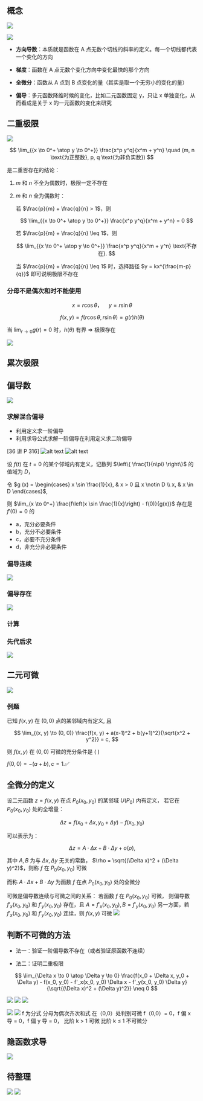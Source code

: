 ## 概念

![](./images/Pasted%20image%2020241017103104.png)

![](images/Pasted%20image%2020240927175624.png)

- **方向导数**：本质就是函数在 A 点无数个切线的斜率的定义。每一个切线都代表一个变化的方向

- **梯度**：函数在 A 点无数个变化方向中变化最快的那个方向

- **全微分**：函数从 A 点到 B 点变化的量（其实是取一个无穷小的变化的量）

- **偏导**：多元函数降维时候的变化，比如二元函数固定 y，只让 x 单独变化，从而看成是关于 x 的一元函数的变化来研究

## 二重极限

![](images/Pasted%20image%2020240913150412.png)

$$
\lim_{{x \to 0^+ \atop y \to 0^+}} \frac{x^p y^q}{x^m + y^n} \quad (m, n \text{为正整数}, p, q \text{为非负实数})
$$

是二重否存在的结论：

1. $m$ 和 $n$ 不全为偶数时，极限一定不存在

2. $m$ 和 $n$ 全为偶数时：

   若 $\frac{p}{m} + \frac{q}{n} > 1$，则

   $$
   \lim_{{x \to 0^+ \atop y \to 0^+}} \frac{x^p y^q}{x^m + y^n} = 0
   $$

   若 $\frac{p}{m} + \frac{q}{n} \leq 1$，则

   $$
   \lim_{{x \to 0^+ \atop y \to 0^+}} \frac{x^p y^q}{x^m + y^n} \text{不存在}.
   $$

   当 $\frac{p}{m} + \frac{q}{n} \leq 1$ 时，选择路径 $y = kx^{\frac{m-p}{q}}$ 即可说明极限不存在

### 分母不是偶次和时不能使用

$$x = r \cos \theta，\quad y = r \sin \theta$$

$$f(x,y) = f(r \cos \theta, r \sin \theta) = g(r)h(\theta)$$

当 $\lim_{r \to 0} g(r) = 0$ 时，$h(\theta)$ 有界 $\Rightarrow$ 极限存在

![](images/Pasted%20image%2020240927173813.png)

## 累次极限

## 偏导数

![](images/Pasted%20image%2020240913150531.png)

### 求解混合偏导

- 利用定义求一阶偏导
- 利用求导公式求解一阶偏导在利用定义求二阶偏导

[36 讲 P 316]
![alt text](images/image-6.png)
![alt text](images/image-15.png)

设 $f(t)$ 在 $t = 0$ 的某个邻域内有定义，记数列 $\left\{ \frac{1}{n\pi} \right\}$ 的值域为 $D$，

令 $g (x) = \begin{cases}
x \sin \frac{1}{x}, & x > 0 且 x \notin D \\
x, & x \in D
\end{cases}$,

则 $\lim_{x \to 0^+} \frac{f\left(x \sin \frac{1}{x}\right) - f(0)}{g(x)}$ 存在是 $f'(0) = 0$ 的

- a，充分必要条件
- b，充分不必要条件
- c，必要不充分条件
- d，非充分非必要条件

### 偏导连续

![](images/Pasted%20image%2020240913150718.png)

### 偏导存在

![](images/Pasted%20image%2020240930105920.png)

### 计算

### 先代后求

![](images/Pasted%20image%2020240927174746.png)

## 二元可微

![](images/w%20098888可微等价定义提问.png)

### 例题

已知 $f(x, y)$ 在 $(0, 0)$ 点的某邻域内有定义, 且

$$
\lim_{(x, y) \to (0, 0)} \frac{f(x, y) + a(x-1)^2 + b(y+1)^2}{\sqrt{x^2 + y^2}} = c,
$$

则 $f(x, y)$ 在 $(0, 0)$ 可微的充分条件是 ( )

 $f(0, 0) = -(a + b), c = 1$.✅

## 全微分的定义

设二元函数 $z = f(x, y)$ 在点 $P_0(x_0, y_0)$ 的某邻域 $U(P_0)$ 内有定义，
若它在 $P_0(x_0, y_0)$ 处的全增量：

$$  
\Delta z = f(x_0 + \Delta x, y_0 + \Delta y) - f(x_0, y_0)  
$$

可以表示为：

$$  
\Delta z = A \cdot \Delta x + B \cdot \Delta y + o(\rho),  
$$

其中 $A, B$ 为与 $\Delta x, \Delta y$ 无关的常数，
$\rho = \sqrt{(\Delta x)^2 + (\Delta y)^2}$，则称 $f$ 在 $P_0(x_0, y_0)$ 可微

而称 $A \cdot \Delta x + B \cdot \Delta y$ 为函数 $f$ 在点 $P_0(x_0, y_0)$ 处的全微分

可微是偏导数连续与可微之间的关系：
若函数 $f$ 在 $P_0(x_0, y_0)$ 可微，
则偏导数 $f'_x(x_0, y_0)$ 和 $f'_y(x_0, y_0)$ 存在，且 $A = f'_x(x_0, y_0), B = f'_y(x_0, y_0)$
另一方面，若 $f'_x(x_0, y_0)$ 和 $f'_y(x_0, y_0)$ 连续，则 $f(x, y)$ 可微
![](images/Pasted%20image%2020240913150603.png)

## 判断不可微的方法

- 法一：验证一阶偏导数不存在（或者验证原函数不连续）

- 法二：证明二重极限

$$
\lim_{\Delta x \to 0 \atop \Delta y \to 0} \frac{f(x_0 + \Delta x, y_0 + \Delta y) - f(x_0, y_0) - f'_x(x_0, y_0) \Delta x - f'_y(x_0, y_0) \Delta y}{\sqrt{(\Delta x)^2 + (\Delta y)^2}} \neq 0
$$

![](images/Pasted%20image%2020240913150625.png)
![](images/Pasted%20image%2020240913150757.png)
![](images/Pasted%20image%2020240927174051.png)

![](images/Pasted%20image%2020240927174139.png)
![](images/Pasted%20image%2020240927174234.png)
f 为分式
分母为偶次齐次和式
在（0,0）处判别可微
f（0,0）= 0，f 偏 x 导 = 0，f 偏 y 导 = 0，
比阶 k > 1 可微
比阶 k ≤ 1 不可微分

## 隐函数求导

![](images/Pasted%20image%2020240930110053.png)

## 待整理

![](images/Pasted%20image%2020241014115404.png)
![](images/Pasted%20image%2020241014115421.png)

